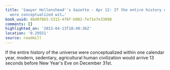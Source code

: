 ```yaml
---
title: 'Sawyer Hollenshead''s Gazette - Apr 12: If the entire history of the universe
  were conceptualized wit…'
book_uuid: 46d0f865-5315-4f8f-b082-fe71e7e33098
comments: []
highlighted_on: '2013-04-13T18:49:36Z'
location: '0.29551'
source: readmill
---
```


If the entire history of the universe were conceptualized within one calendar year, modern, sedentary, agricultural human civilization would arrive 13 seconds before New Year's Eve on December 31st.